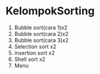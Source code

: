 # KelompokSorting
1. Bubble sort(cara 1)x2
2. Bubble sort(cara 2)x2
3. Bubble sort(cara 3)x2
4. Selection sort x2
5. insertion sort x2
6. Shell sort x2
7. Menu

